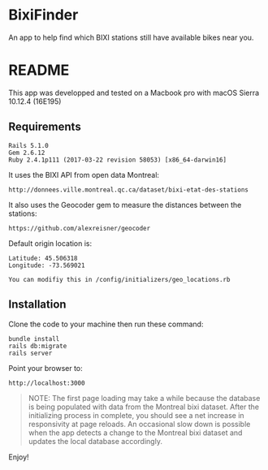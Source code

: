 # BixiFinder
An app to help find which BIXI stations still have available bikes near you.


# README

This app was developped and tested on a Macbook pro with macOS Sierra 10.12.4 (16E195)

Requirements
-------------

	Rails 5.1.0
	Gem 2.6.12
	Ruby 2.4.1p111 (2017-03-22 revision 58053) [x86_64-darwin16]


It uses the BIXI API from open data Montreal:

	http://donnees.ville.montreal.qc.ca/dataset/bixi-etat-des-stations

It also uses the Geocoder gem to measure the distances between the stations:

	https://github.com/alexreisner/geocoder

Default origin location is:
 
	Latitude: 45.506318
	Longitude: -73.569021

	You can modifiy this in /config/initializers/geo_locations.rb


Installation
------------

Clone the code to your machine then run these command:

	bundle install
	rails db:migrate
	rails server

Point your browser to:

	http://localhost:3000

> NOTE:
> The first page loading may take a while because the database
> is being populated with data from the Montreal bixi dataset.
> After the initializing process in complete, 
> you should see a net increase in responsivity at page reloads.
> An occasional slow down is possible when the app detects a change
> to the Montreal bixi dataset and updates the local database accordingly.
 

Enjoy!




